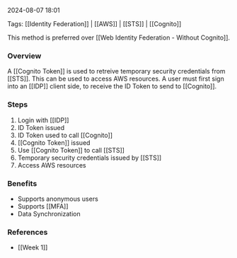 
2024-08-07 18:01

Tags: [[Identity Federation]] | [[AWS]] | [[STS]] | [[Cognito]]

This method is preferred over [[Web Identity Federation - Without Cognito]].

### Overview
A [[Cognito Token]] is used to retreive temporary security credentials from [[STS]]. This can be used to access AWS resources. A user must first sign into an [[IDP]] client side, to receive the ID Token to send to [[Cognito]].

### Steps
1. Login with [[IDP]]
2. ID Token issued
3. ID Token used to call [[Cognito]]
4. [[Cognito Token]] issued
5. Use [[Cognito Token]] to call [[STS]]
6. Temporary security credentials issued by [[STS]]
7. Access AWS resources

### Benefits
- Supports anonymous users
- Supports [[MFA]]
- Data Synchronization

### References
- [[Week 1]]

